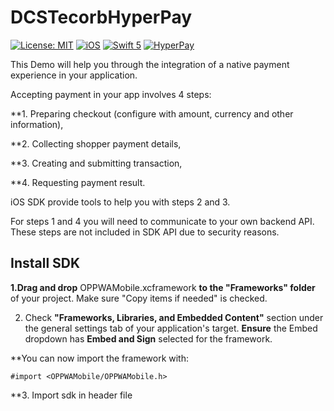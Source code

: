 # DCSTecorbHyperPay

[![License: MIT](https://img.shields.io/badge/license-MIT-green.svg?style=flat)]()
[![iOS](https://img.shields.io/badge/Platform-iOS-purpel.svg?style=flat)](https://developer.apple.com/ios/)
[![Swift 5](https://img.shields.io/badge/Swift-5.7-orange.svg?style=flat)](https://developer.apple.com/swift/)
[![HyperPay](https://img.shields.io/badge/HyperPay-red.svg?style=flat)](https://www.hyperpay.com/en/integration-guides/)


This Demo will help you through the integration of a native payment experience in your application.

Accepting payment in your app involves 4 steps:

**1. Preparing checkout (configure with amount, currency and other information),

**2. Collecting shopper payment details,

**3. Creating and submitting transaction,

**4. Requesting payment result.

iOS SDK provide tools to help you with steps 2 and 3.

For steps 1 and 4 you will need to communicate to your own backend API. These steps are not included in SDK API due to security reasons.

## Install SDK

**1.Drag and drop** OPPWAMobile.xcframework **to the "Frameworks" folder** of your project.
Make sure "Copy items if needed" is checked.

2. Check **"Frameworks, Libraries, and Embedded Content"** section under the general settings tab of your application's target. **Ensure** the Embed dropdown has **Embed and Sign** selected for the framework.


**You can now import the framework with:

``#import <OPPWAMobile/OPPWAMobile.h>``

**3. Import sdk in header file



